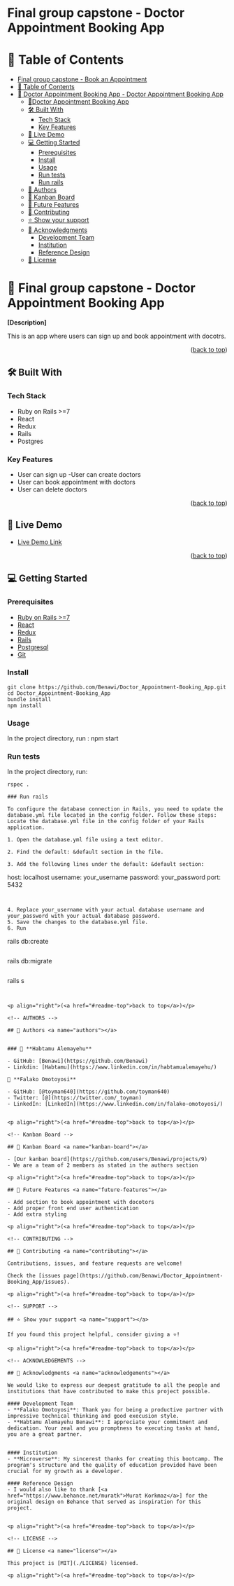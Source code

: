 # Final group capstone - Doctor Appointment Booking  App 

<a name="readme-top"></a>

# 📗 Table of Contents 

- [Final group capstone - Book an Appointment](#final-group-capstone---doctor-appointment-booking-app)
- [📗 Table of Contents](#-table-of-contents)
- [📖 Doctor Appointment Booking  App  - Doctor Appointment Booking  App ](#-final-group-capstone---doctor-appointment-booking-app-)
  - [🚀Doctor Appointment Booking  App  ](#-doctor-appointment-booking-app-)
  - [🛠 Built With ](#-built-with-)
    - [Tech Stack ](#tech-stack-)
    - [Key Features ](#key-features-)
  - [🚀 Live Demo ](#-live-demo-)
  - [💻 Getting Started ](#-getting-started-)
    - [Prerequisites](#prerequisites)
    - [Install](#install)
    - [Usage](#usage)
    - [Run tests](#run-tests)
    - [Run rails](#run-rails)
  - [👥 Authors ](#-authors-)
  - [📆 Kanban Board](#kanban-board)
  - [🔭 Future Features ](#-future-features-)
  - [🤝 Contributing ](#-contributing-)
  - [⭐️ Show your support ](#️-show-your-support-)
  - [🙏 Acknowledgments ](#-acknowledgments-)
      - [Development Team](#development-team)
      - [Institution](#institution)
      - [Reference Design](#reference-design)
  - [📝 License ](#-license-)

<!-- PROJECT DESCRIPTION -->

# 📖 Final group capstone - Doctor Appointment Booking  App  <a name="doctor-appointment"></a>

**[Description]**

This is an app where users can sign up and book appointment with docotrs. 

<p align="right">(<a href="#readme-top">back to top</a>)</p>

## 🛠 Built With <a name="built-with"></a>

### Tech Stack <a name="tech-stack"></a>

- Ruby on Rails >=7
- React
- Redux
- Rails
- Postgres

### Key Features <a name="key-features"></a>

- User can sign up
-User can create doctors
- User can book appointment with doctors
- User can delete doctors

<p align="right">(<a href="#readme-top">back to top</a>)</p>

<!-- LIVE DEMO -->

## 🚀 Live Demo <a name="live-demo"></a>

- [Live Demo Link](https://harley-davidson-73po.onrender.com/) 

<p align="right">(<a href="#readme-top">back to top</a>)</p>

<!-- GETTING STARTED -->

## 💻 Getting Started <a name="getting-started"></a>

### Prerequisites

- [Ruby on Rails >=7](https://rubyonrails.org/)
- [React](https://reactjs.org/)
- [Redux](https://redux.js.org/)
- [Rails](https://rubyonrails.org/)
- [Postgresql](https://www.postgresql.org/)
- [Git](https://github.com/)

### Install

```
git clone https://github.com/Benawi/Doctor_Appointment-Booking_App.git
cd Doctor_Appointment-Booking_App
bundle install
npm install
```

### Usage

In the project directory, run :
npm start


### Run tests
In the project directory, run:

  ```
  rspec .

### Run rails

To configure the database connection in Rails, you need to update the database.yml file located in the config folder. Follow these steps: Locate the database.yml file in the config folder of your Rails application.

1. Open the database.yml file using a text editor.

2. Find the default: &default section in the file.

3. Add the following lines under the default: &default section:
```
  host: localhost
  username: your_username
  password: your_password
  port: 5432
```
 

4. Replace your_username with your actual database username and your_password with your actual database password.
5. Save the changes to the database.yml file.
6. Run
```
rails db:create
```

```
rails db:migrate
```

```
rails s
```


<p align="right">(<a href="#readme-top">back to top</a>)</p>

<!-- AUTHORS -->

## 👥 Authors <a name="authors"></a>


### 👤 **Habtamu Alemayehu**

- GitHub: [Benawi](https://github.com/Benawi)
- Linkdin: [Habtamu](https://www.linkedin.com/in/habtamualemayehu/)

👤 **Falako Omotoyosi**

- GitHub: [@toyman640](https://github.com/toyman640)
- Twitter: [@](https://twitter.com/_toyman)
- LinkedIn: [LinkedIn](https://www.linkedin.com/in/falako-omotoyosi/)


<p align="right">(<a href="#readme-top">back to top</a>)</p>

<!-- Kanban Board -->

## 📆 Kanban Board <a name="kanban-board"></a>

- [Our kanban board](https://github.com/users/Benawi/projects/9)
- We are a team of 2 members as stated in the authors section

<p align="right">(<a href="#readme-top">back to top</a>)</p>

## 🔭 Future Features <a name="future-features"></a>

- Add section to book appointment with docotors
- Add proper front end user authentication
- Add extra styling

<p align="right">(<a href="#readme-top">back to top</a>)</p>

<!-- CONTRIBUTING -->

## 🤝 Contributing <a name="contributing"></a>

Contributions, issues, and feature requests are welcome!

Check the [issues page](https://github.com/Benawi/Doctor_Appointment-Booking_App/issues).

<p align="right">(<a href="#readme-top">back to top</a>)</p>

<!-- SUPPORT -->

## ⭐️ Show your support <a name="support"></a>

If you found this project helpful, consider giving a ⭐️!

<p align="right">(<a href="#readme-top">back to top</a>)</p>

<!-- ACKNOWLEDGEMENTS -->

## 🙏 Acknowledgments <a name="acknowledgements"></a>

We would like to express our deepest gratitude to all the people and institutions that have contributed to make this project possible.

#### Development Team
- **Falako Omotoyosi**: Thank you for being a productive partner with impressive technical thinking and good execusion style.
- **Habtamu Alemayehu Benawi**: I appreciate your commitment and dedication. Your zeal and you promptness to executing tasks at hand, you are a great partner.


#### Institution
- **Microverse**: My sincerest thanks for creating this bootcamp. The program's structure and the quality of education provided have been crucial for my growth as a developer.

#### Reference Design
- I would also like to thank [<a href="https://www.behance.net/muratk">Murat Korkmaz</a>] for the original design on Behance that served as inspiration for this project.


<p align="right">(<a href="#readme-top">back to top</a>)</p>

<!-- LICENSE -->

## 📝 License <a name="license"></a>

This project is [MIT](./LICENSE) licensed.

<p align="right">(<a href="#readme-top">back to top</a>)</p>